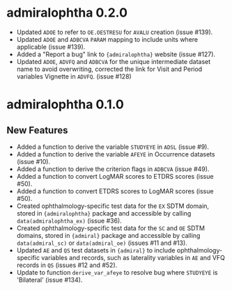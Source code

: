 # admiralophtha 0.2.0

- Updated `ADOE` to refer to `OE.OESTRESU` for `AVALU` creation (issue #139).
- Updated `ADOE` and `ADBCVA` `PARAM` mapping to include units where applicable (issue #139).
- Added a "Report a bug" link to `{admiralophtha}` website (issue #127).
- Updated `ADOE`, `ADVFQ` and `ADBCVA` for the unique intermediate dataset name to avoid overwriting, corrected the link for Visit and Period variables Vignette in `ADVFQ`. (issue #128) 

# admiralophtha 0.1.0

## New Features

- Added a function to derive the variable `STUDYEYE` in `ADSL` (issue #9).
- Added a function to derive the variable `AFEYE` in Occurrence datasets (issue #10).
- Added a function to derive the criterion flags in `ADBCVA` (issue #49).
- Added a function to convert LogMAR scores to ETDRS scores (issue #50).
- Added a function to convert ETDRS scores to LogMAR scores (issue #50).
- Created ophthalmology-specific test data for the `EX` SDTM domain, stored in `{admiralophtha}` package and accessible by calling `data(admiralophtha_ex)` (issue #36).
- Created ophthalmology-specific test data for the `SC` and `OE` SDTM domains, stored in `{admiral}` package and accessible by calling `data(admiral_sc)` or `data(admiral_oe)` (issues #11 and #13).
- Updated `AE` and `QS` test datasets in `{admiral}` to include ophthalmology-specific variables and records, such as laterality variables in `AE` and VFQ records in `QS` (issues #12 and #52).
- Update to function `derive_var_afeye` to resolve bug where `STUDYEYE` is 'Bilateral' (issue #134).
